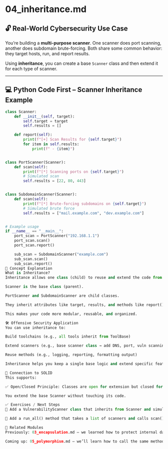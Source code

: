 # 04_inheritance.md

## 🔓 Real-World Cybersecurity Use Case

You’re building a **multi-purpose scanner**. One scanner does port scanning, another does subdomain brute-forcing. Both share some common behavior: they target hosts, run, and report results.

Using **inheritance**, you can create a base `Scanner` class and then extend it for each type of scanner.

---

## 💻 Python Code First – Scanner Inheritance Example

```python
class Scanner:
    def __init__(self, target):
        self.target = target
        self.results = []

    def report(self):
        print(f"[+] Scan Results for {self.target}")
        for item in self.results:
            print(f" - {item}")


class PortScanner(Scanner):
    def scan(self):
        print(f"[*] Scanning ports on {self.target}")
        # Simulated scan
        self.results = [22, 80, 443]


class SubdomainScanner(Scanner):
    def scan(self):
        print(f"[*] Brute-forcing subdomains on {self.target}")
        # Simulated brute force
        self.results = ["mail.example.com", "dev.example.com"]


# Example usage
if __name__ == "__main__":
    port_scan = PortScanner("192.168.1.1")
    port_scan.scan()
    port_scan.report()

    sub_scan = SubdomainScanner("example.com")
    sub_scan.scan()
    sub_scan.report()
📘 Concept Explanation
What is Inheritance?
Inheritance allows one class (child) to reuse and extend the code from another class (parent).

Scanner is the base class (parent).

PortScanner and SubdomainScanner are child classes.

They inherit attributes like target, results, and methods like report().

This makes your code more modular, reusable, and organized.

🛠 Offensive Security Application
You can use inheritance to:

Build toolchains (e.g., all tools inherit from ToolBase)

Extend scanners (e.g., base scanner class → add DNS, port, vuln scanning)

Reuse methods (e.g., logging, reporting, formatting output)

Inheritance helps you keep a single base logic and extend specific features cleanly.

🔐 Connection to SOLID
This supports:

✅ Open/Closed Principle: Classes are open for extension but closed for modification.

You extend the base Scanner without touching its code.

✅ Exercises / Next Steps
🧪 Add a VulnerabilityScanner class that inherits from Scanner and simulates checking for CVEs.

🧰 Add a run_all() method that takes a list of scanners and calls scan() + report() on each.

🔗 Related Modules
Previously: 03_encapsulation.md – we learned how to protect internal data.

Coming up: 05_polymorphism.md – we’ll learn how to call the same method name on different objects (like scan()), and each does something different!